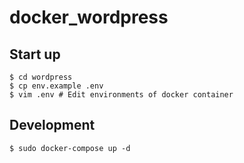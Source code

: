 # docker_wordpress

## Start up

```
$ cd wordpress
$ cp env.example .env
$ vim .env # Edit environments of docker container
```

## Development
```
$ sudo docker-compose up -d
```
